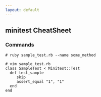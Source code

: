 ```yaml
---
layout: default
---
```

minitest CheatSheet
---

### Commands

	# ruby sample_test.rb --name some_method 

	# vim sample_test.rb
	class SampleTest < Minitest::Test
	  def test_sample
		 skip
		 assert_equal "1", "1" 
	  end
	end
